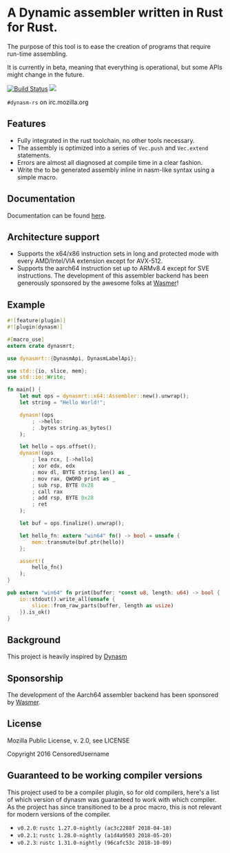 # A Dynamic assembler written in Rust for Rust.

The purpose of this tool is to ease the creation of programs that require run-time assembling.

It is currently in beta, meaning that everything is operational, but some APIs might change in the future.

[![Build Status](https://travis-ci.org/CensoredUsername/dynasm-rs.svg?branch=master)](https://travis-ci.org/CensoredUsername/dynasm-rs)
[![](https://img.shields.io/crates/v/dynasm.svg)](https://crates.io/crates/dynasm)

`#dynasm-rs` on irc.mozilla.org

## Features

- Fully integrated in the rust toolchain, no other tools necessary.
- The assembly is optimized into a series of `Vec.push` and `Vec.extend` statements.
- Errors are almost all diagnosed at compile time in a clear fashion.
- Write the to be generated assembly inline in nasm-like syntax using a simple macro.

## Documentation

Documentation can be found [here](https://CensoredUsername.github.com/dynasm-rs/language/index.html).

## Architecture support

- Supports the x64/x86 instruction sets in long and protected mode with every AMD/Intel/VIA extension except for AVX-512.
- Supports the aarch64 instruction set up to ARMv8.4 except for SVE instructions. The development of this assembler backend has been generously sponsored by the awesome folks at [Wasmer](https://github.com/wasmerio/wasmer)!

## Example

```rust
#![feature(plugin)]
#![plugin(dynasm)]

#[macro_use]
extern crate dynasmrt;

use dynasmrt::{DynasmApi, DynasmLabelApi};

use std::{io, slice, mem};
use std::io::Write;

fn main() {
    let mut ops = dynasmrt::x64::Assembler::new().unwrap();
    let string = "Hello World!";

    dynasm!(ops
        ; ->hello:
        ; .bytes string.as_bytes()
    );

    let hello = ops.offset();
    dynasm!(ops
        ; lea rcx, [->hello]
        ; xor edx, edx
        ; mov dl, BYTE string.len() as _
        ; mov rax, QWORD print as _
        ; sub rsp, BYTE 0x28
        ; call rax
        ; add rsp, BYTE 0x28
        ; ret
    );

    let buf = ops.finalize().unwrap();

    let hello_fn: extern "win64" fn() -> bool = unsafe {
        mem::transmute(buf.ptr(hello))
    };

    assert!(
        hello_fn()
    );
}

pub extern "win64" fn print(buffer: *const u8, length: u64) -> bool {
    io::stdout().write_all(unsafe {
        slice::from_raw_parts(buffer, length as usize)
    }).is_ok()
}
```

## Background

This project is heavily inspired by [Dynasm](http://luajit.org/dynasm.html)

## Sponsorship

The development of the Aarch64 assembler backend has been sponsored by [Wasmer](https://github.com/wasmerio/wasmer).

## License

Mozilla Public License, v. 2.0, see LICENSE

Copyright 2016 CensoredUsername

## Guaranteed to be working compiler versions

This project used to be a compiler plugin, so for old compilers, here's a list of which version of dynasm was guaranteed to work with which compiler.
As the project has since transitioned to be a proc macro, this is not relevant for modern versions of the compiler.

- `v0.2.0`: `rustc 1.27.0-nightly (ac3c2288f 2018-04-18)`
- `v0.2.1`: `rustc 1.28.0-nightly (a1d4a9503 2018-05-20)`
- `v0.2.3`: `rustc 1.31.0-nightly (96cafc53c 2018-10-09)`
